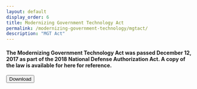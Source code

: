```yaml
---
layout: default
display_order: 6
title: Modernizing Government Technology Act
permalink: /modernizing-government-technology/mgtact/
description: "MGT Act"
--- 
```


#### The Modernizing Government Technology Act was passed December 12, 2017 as part of the 2018 National Defense Authorization Act.  A copy of the law is available for here for reference. ####


<form method="get" action="/assets/PDF/MGT Act_FINAL.PDF">
<button class="usa-button">Download</button>
</form>